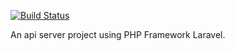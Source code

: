 [![Build Status](https://travis-ci.org/zhongchenyu/jokes-laravel.svg?branch=master)](https://travis-ci.org/zhongchenyu/jokes-laravel)

An api server project using PHP Framework Laravel.